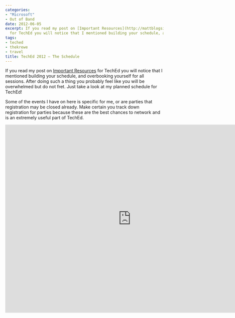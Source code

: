 ```yaml
---
categories:
- "Microsoft"
- Out of Band
date: 2012-06-05
excerpt: If you read my post on [Important Resources](http://mattblogsit.com/2012/05/30/tech-ed-2012-important-resources/)
  for TechEd you will notice that I mentioned building your schedule, and overbooking...
tags:
- teched
- thekrewe
- travel
title: TechEd 2012 – The Schedule
---
```


If you read my post on [Important Resources](http://mattblogsit.com/2012/05/30/tech-ed-2012-important-resources/) for TechEd you will notice that I mentioned building your schedule, and overbooking yourself for all sessions. After doing such a thing you probably feel like you will be overwhelmed but do not fret. Just take a look at my planned schedule for TechEd!

Some of the events I have on here is specific for me, or are parties that registration may be closed already. Make certain you track down registration for parties because these are the best chances to network and is an extremely useful part of TechEd.

<iframe style="border-width: 0;" src="https://www.google.com/calendar/embed?showNav=0&amp;showPrint=0&amp;showTabs=0&amp;showCalendars=0&amp;mode=AGENDA&amp;height=600&amp;wkst=1&amp;bgcolor=%23FFFFFF&amp;src=ov5cn1jn4tje7pt3sukb5ub3fo%40group.calendar.google.com&amp;color=%232F6309&amp;ctz=America%2FNew_York" width="800" height="600" frameborder="0" scrolling="no"></iframe>
